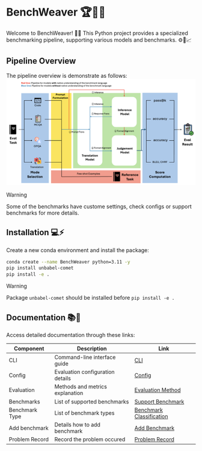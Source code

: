 # BenchWeaver 🏆🚀🐍
Welcome to BenchWeaver! 🎉🔬 This Python project provides a specialized benchmarking pipeline, supporting various models and benchmarks. ⚙️🔧📈
## Pipeline Overview
The pipeline overview is demonstrate as follows:
![Pipeline Overview](/assets/img/overall_pipeline.png)
> [!WARNING]  
> Some of the benchmarks have custome settings, check configs or support benchmarks for more details.
## Installation 💻⚡
Create a new conda environment and install the package:
```bash
conda create --name BenchWeaver python=3.11 -y
pip install unbabel-comet
pip install -e .
```
> [!WARNING]  
> Package `unbabel-comet` should be installed before `pip install -e .`

## Documentation 📚📝
Access detailed documentation through these links:

| Component      | Description                         | Link                                         |
|----------------|-------------------------------------|----------------------------------------------|
| CLI            | Command-line interface guide        | [CLI](./doc/cli.md)                          |
| Config         | Evaluation configuration details    | [Config](./doc/config_doc.md)                |
| Evaluation     | Methods and metrics explanation     | [Evaluation Method](./doc/evaluation_method.md) |
| Benchmarks     | List of supported benchmarks        | [Support Benchmark](./doc/supported_benchmark.md) |
| Benchmark Type | List of benchmark types             | [Benchmark Classification](./doc/benchmark_classification.md) |
| Add benchmark  | Details how to add benchmark        | [Add Benchmark](./doc/add_benchmark.md)      |
| Problem Record | Record the problem occured          | [Problem Record](./doc/problem_record.md)    |


